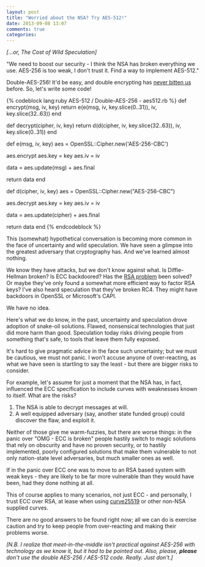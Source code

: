 ```yaml
---
layout: post
title: "Worried about the NSA? Try AES-512!"
date: 2013-09-08 13:07
comments: true
categories: 
---
```


*[…or, The Cost of Wild Speculation]*

"We need to boost our security - I think the NSA has broken everything we use. AES-256 is too weak, I don't trust it. Find a way to implement AES-512."

Double-AES-256! It'd be easy, and double encrypting has [never bitten us](https://en.wikipedia.org/wiki/Meet-in-the-middle_attack) before. So, let's write some code!

{% codeblock lang:ruby AES-512 / Double-AES-256 - aes512.rb %}
def encrypt(msg, iv, key)
  return e(e(msg, iv, key.slice(0..31)), iv, key.slice(32..63))
end

def decrypt(cipher, iv, key)
  return d(d(cipher, iv, key.slice(32..63)), iv, key.slice(0..31))
end

def e(msg, iv, key)
  aes = OpenSSL::Cipher.new('AES-256-CBC')

  aes.encrypt
  aes.key = key
  aes.iv = iv

  data = aes.update(msg) + aes.final

  return data
end

def d(cipher, iv, key)
  aes = OpenSSL::Cipher.new("AES-256-CBC")

  aes.decrypt
  aes.key = key
  aes.iv = iv

  data = aes.update(cipher) + aes.final

  return data
end
{% endcodeblock %}

This (somewhat) hypothetical conversation is becoming more common in the face of uncertainty and wild speculation. We have seen a glimpse into the greatest adversary that cryptography has. And we've learned almost nothing.

We know they have attacks, but we don't know against what. Is Diffie-Hellman broken? Is ECC backdoored? Has the [RSA problem](https://en.wikipedia.org/wiki/RSA_problem) been solved? Or maybe they've only found a somewhat more efficient way to factor  RSA keys? I've also heard speculation that they've broken RC4. They might have backdoors in OpenSSL or Microsoft's CAPI.

We have no idea.

Here's what we do know, in the past, uncertainty and speculation drove adoption of snake-oil solutions. Flawed, nonsensical technologies that just did more harm than good. Speculation today risks driving people from something that's safe, to tools that leave them fully exposed.

It's hard to give pragmatic advice in the face such uncertainty; but we must be cautious, we must not panic. I won't accuse anyone of over-reacting, as what we have seen is startling to say the least - but there are bigger risks to consider.

For example, let's assume for just a moment that the NSA has, in fact, influenced the ECC specification to include curves with weaknesses known to itself. What are the risks?

1. The NSA is able to decrypt messages at will.
2. A well equipped adversary (say, another state funded group) could discover the flaw, and exploit it.

Neither of those give me warm-fuzzies, but there are worse things: in the panic over "OMG - ECC is broken" people hastily switch to magic solutions that rely on obscurity and have no proven security, or to hastily implemented, poorly configured solutions that make them vulnerable to not only nation-state level adversaries, but much smaller ones as well.

If in the panic over ECC one was to move to an RSA based system with weak keys - they are likely to be far more vulnerable than they would have been, had they done nothing at all.

This of course applies to many scenarios, not just ECC - and personally, I trust ECC over RSA, at lease when using [curve25519](http://cr.yp.to/ecdh.html) or other non-NSA supplied curves.

There are no good answers to be found right now; all we can do is exercise caution and try to keep people from over-reacting and making their problems worse.

*[N.B. I realize that meet-in-the-middle isn't practical against AES-256 with technology as we know it, but it had to be pointed out. Also, please, **please** don't use the double AES-256 / AES-512 code. Really. Just don't.]*